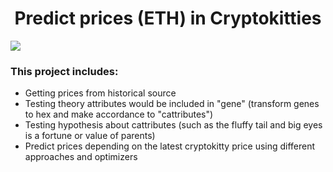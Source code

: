 # <div align="center">Predict prices (ETH) in Cryptokitties </div>

![](https://www.cryptokitties.co/images/kitty-eth.svg)

### This project includes:

- Getting prices from historical source
- Testing theory attributes would be included in "gene" (transform genes to hex and make accordance to "cattributes")
- Testing hypothesis about cattributes (such as the fluffy tail and big eyes is a fortune or value of parents)
- Predict prices depending on the latest cryptokitty price using different approaches and optimizers
